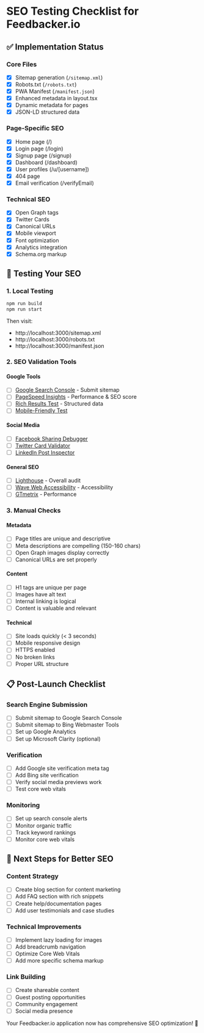 # SEO Testing Checklist for Feedbacker.io

## ✅ Implementation Status

### Core Files

- [x] Sitemap generation (`/sitemap.xml`)
- [x] Robots.txt (`/robots.txt`)
- [x] PWA Manifest (`/manifest.json`)
- [x] Enhanced metadata in layout.tsx
- [x] Dynamic metadata for pages
- [x] JSON-LD structured data

### Page-Specific SEO

- [x] Home page (/)
- [x] Login page (/login)
- [x] Signup page (/signup)
- [x] Dashboard (/dashboard)
- [x] User profiles (/u/[username])
- [x] 404 page
- [x] Email verification (/verifyEmail)

### Technical SEO

- [x] Open Graph tags
- [x] Twitter Cards
- [x] Canonical URLs
- [x] Mobile viewport
- [x] Font optimization
- [x] Analytics integration
- [x] Schema.org markup

## 🧪 Testing Your SEO

### 1. Local Testing

```bash
npm run build
npm run start
```

Then visit:

- http://localhost:3000/sitemap.xml
- http://localhost:3000/robots.txt
- http://localhost:3000/manifest.json

### 2. SEO Validation Tools

#### Google Tools

- [ ] [Google Search Console](https://search.google.com/search-console) - Submit sitemap
- [ ] [PageSpeed Insights](https://pagespeed.web.dev/) - Performance & SEO score
- [ ] [Rich Results Test](https://search.google.com/test/rich-results) - Structured data
- [ ] [Mobile-Friendly Test](https://search.google.com/test/mobile-friendly)

#### Social Media

- [ ] [Facebook Sharing Debugger](https://developers.facebook.com/tools/debug/)
- [ ] [Twitter Card Validator](https://cards-dev.twitter.com/validator)
- [ ] [LinkedIn Post Inspector](https://www.linkedin.com/post-inspector/)

#### General SEO

- [ ] [Lighthouse](https://web.dev/lighthouse/) - Overall audit
- [ ] [Wave Web Accessibility](https://wave.webaim.org/) - Accessibility
- [ ] [GTmetrix](https://gtmetrix.com/) - Performance

### 3. Manual Checks

#### Metadata

- [ ] Page titles are unique and descriptive
- [ ] Meta descriptions are compelling (150-160 chars)
- [ ] Open Graph images display correctly
- [ ] Canonical URLs are set properly

#### Content

- [ ] H1 tags are unique per page
- [ ] Images have alt text
- [ ] Internal linking is logical
- [ ] Content is valuable and relevant

#### Technical

- [ ] Site loads quickly (< 3 seconds)
- [ ] Mobile responsive design
- [ ] HTTPS enabled
- [ ] No broken links
- [ ] Proper URL structure

## 📋 Post-Launch Checklist

### Search Engine Submission

- [ ] Submit sitemap to Google Search Console
- [ ] Submit sitemap to Bing Webmaster Tools
- [ ] Set up Google Analytics
- [ ] Set up Microsoft Clarity (optional)

### Verification

- [ ] Add Google site verification meta tag
- [ ] Add Bing site verification
- [ ] Verify social media previews work
- [ ] Test core web vitals

### Monitoring

- [ ] Set up search console alerts
- [ ] Monitor organic traffic
- [ ] Track keyword rankings
- [ ] Monitor core web vitals

## 🚀 Next Steps for Better SEO

### Content Strategy

- [ ] Create blog section for content marketing
- [ ] Add FAQ section with rich snippets
- [ ] Create help/documentation pages
- [ ] Add user testimonials and case studies

### Technical Improvements

- [ ] Implement lazy loading for images
- [ ] Add breadcrumb navigation
- [ ] Optimize Core Web Vitals
- [ ] Add more specific schema markup

### Link Building

- [ ] Create shareable content
- [ ] Guest posting opportunities
- [ ] Community engagement
- [ ] Social media presence

Your Feedbacker.io application now has comprehensive SEO optimization! 🎉
